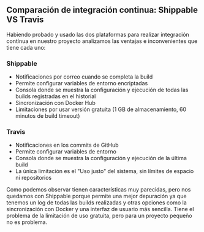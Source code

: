 ## Comparación de integración continua: Shippable VS Travis ##

Habiendo probado y usado las dos plataformas para realizar integración contínua en nuestro proyecto analizamos las ventajas e inconvenientes que tiene cada uno:

### Shippable

* Notificaciones por correo cuando se completa la build
* Permite configurar variables de entorno encriptadas
* Consola donde se muestra la configuración y ejecución de todas las builds registradas en el historial
* Sincronización con Docker Hub
* Limitaciones por usar versión gratuita (1 GB de almacenamiento, 60 minutos de build timeout)

### Travis

* Notificaciones en los commits de GitHub
* Permite configurar variables de entorno
* Consola donde se muestra la configuración y ejecución de la última build
* La única limitación es el "Uso justo" del sistema, sin límites de espacio ni repositorios


Como podemos observar tienen características muy parecidas, pero nos quedamos con Shippable porque permite una mejor depuración ya que tenemos un log de todas las builds realizadas y otras opciones como la sincronización con Docker y una interfaz de usuario más sencilla. Tiene el problema de la limitación de uso gratuita, pero para un proyecto pequeño no es problema.